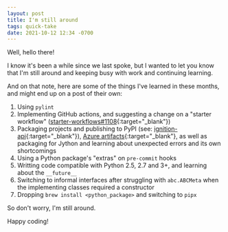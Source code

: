 ```yaml
---
layout: post
title: I'm still around
tags: quick-take
date: 2021-10-12 12:34 -0700
---
```

Well, hello there!

I know it's been a while since we last spoke, but I wanted to let you know that I'm still around and keeping busy with work and continuing learning.

And on that note, here are some of the things I've learned in these months, and might end up on a post of their own:

1. Using `pylint`
1. Implementing GitHub actions, and suggesting a change on a "starter workflow" ([starter-workflows#1108](https://github.com/actions/starter-workflows/pull/1108){:target="_blank"})
1. Packaging projects and publishing to PyPI (see: [ignition-api](https://pypi.org/project/ignition-api/){:target="_blank"}), [Azure artifacts](https://docs.microsoft.com/azure/devops/artifacts/quickstarts/python-packages?view=azure-devops){:target="_blank"}, as well as packaging for Jython and learning about unexpected errors and its own shortcomings
1. Using a Python package's "extras" on `pre-commit` hooks
1. Writting code compatible with Python 2.5, 2.7 and 3+, and learning about the `__future__`
1. Switching to informal interfaces after struggling with `abc.ABCMeta` when the implementing classes required a constructor
1. Dropping `brew install <python_package>` and switching to `pipx`

So don't worry, I'm still around.

Happy coding!
